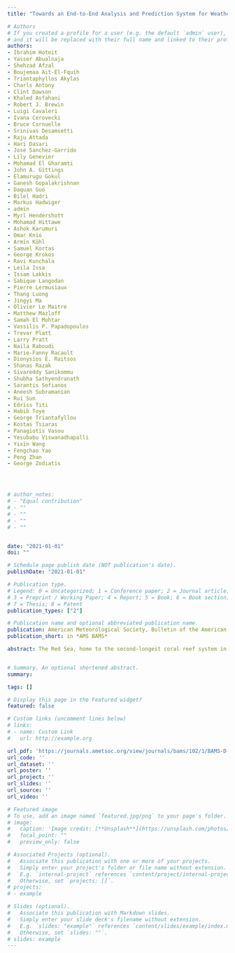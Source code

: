 ```yaml
---
title: "Towards an End-to-End Analysis and Prediction System for Weather, Climate, and Marine Applications in the Red Sea"

# Authors
# If you created a profile for a user (e.g. the default `admin` user), write the username (folder name) here 
# and it will be replaced with their full name and linked to their profile.
authors:
- Ibrahim Hoteit
- Yasser Abualnaja
- Shehzad Afzal
- Boujemaa Ait-El-Fquih
- Triantaphyllos Akylas
- Charls Antony
- Clint Dawson
- Khaled Asfahani
- Robert J. Brewin
- Luigi Cavaleri
- Ivana Cerovecki
- Bruce Cornuelle
- Srinivas Desamsetti
- Raju Attada
- Hari Dasari
- Jose Sanchez-Garrido
- Lily Genevier
- Mohamad El Gharamti
- John A. Gittings
- Elamurugu Gokul
- Ganesh Gopalakrishnan
- Daquan Guo
- Bilel Hadri
- Markus Hadwiger
- admin
- Myrl Hendershott
- Mohamad Hittawe
- Ashok Karumuri
- Omar Knio
- Armin Köhl
- Samuel Kortas
- George Krokos
- Ravi Kunchala
- Leila Issa
- Issam Lakkis
- Sabique Langodan
- Pierre Lermusiaux
- Thang Luong
- Jingyi Ma
- Olivier Le Maitre
- Matthew Mazloff
- Samah El Mohtar
- Vassilis P. Papadopoulos
- Trevor Platt
- Larry Pratt
- Naila Raboudi
- Marie-Fanny Racault
- Dionysios E. Raitsos
- Shanas Razak
- Sivareddy Sanikommu
- Shubha Sathyendranath
- Sarantis Sofianos
- Aneesh Subramanian
- Rui Sun
- Edriss Titi
- Habib Toye
- George Triantafyllou
- Kostas Tsiaras
- Panagiotis Vasou
- Yesubabu Viswanadhapalli
- Yixin Wang
- Fengchao Yao
- Peng Zhan
- George Zodiatis




# author_notes:
# - "Equal contribution"
# - ""
# - ""
# - ""
# - ""


date: "2021-01-01"
doi: ""

# Schedule page publish date (NOT publication's date).
publishDate: "2021-01-01"

# Publication type.
# Legend: 0 = Uncategorized; 1 = Conference paper; 2 = Journal article;
# 3 = Preprint / Working Paper; 4 = Report; 5 = Book; 6 = Book section;
# 7 = Thesis; 8 = Patent
publication_types: ["2"]

# Publication name and optional abbreviated publication name.
publication: American Meteorological Society, Bulletin of the American Meteorological Society
publication_short: in *AMS BAMS*

abstract: The Red Sea, home to the second-longest coral reef system in the world, is a vital resource for the Kingdom of Saudi Arabia. The Red Sea provides 90% of the Kingdom’s potable water by desalinization, supporting tourism, shipping, aquaculture, and fishing industries, which together contribute about 10%–20% of the country’s GDP. All these activities, and those elsewhere in the Red Sea region, critically depend on oceanic and atmospheric conditions. At a time of mega-development projects along the Red Sea coast, and global warming, authorities are working on optimizing the harnessing of environmental resources, including renewable energy and rainwater harvesting. All these require high-resolution weather and climate information. Toward this end, we have undertaken a multipronged research and development activity in which we are developing an integrated data-driven regional coupled modeling system. The telescopically nested components include 5-km- to 600-m-resolution atmospheric models to address weather and climate challenges, 4-km- to 50-m-resolution ocean models with regional and coastal configurations to simulate and predict the general and mesoscale circulation, 4-km- to 100-m-resolution ecosystem models to simulate the biogeochemistry, and 1-km- to 50-m-resolution wave models. In addition, a complementary probabilistic transport modeling system predicts dispersion of contaminant plumes, oil spill, and marine ecosystem connectivity. Advanced ensemble data assimilation capabilities have also been implemented for accurate forecasting. Resulting achievements include significant advancement in our understanding of the regional circulation and its connection to the global climate, development, and validation of long-term Red Sea regional atmospheric–oceanic–wave reanalyses and forecasting capacities. These products are being extensively used by academia, government, and industry in various weather and marine studies and operations, environmental policies, renewable energy applications, impact assessment, flood forecasting, and more.


# Summary. An optional shortened abstract.
summary: 

tags: []

# Display this page in the Featured widget?
featured: false

# Custom links (uncomment lines below)
# links:
# - name: Custom Link
#   url: http://example.org

url_pdf: 'https://journals.ametsoc.org/view/journals/bams/102/1/BAMS-D-19-0005.1.xml'
url_code: ''
url_dataset: ''
url_poster: ''
url_project: ''
url_slides: ''
url_source: ''
url_video: ''

# Featured image
# To use, add an image named `featured.jpg/png` to your page's folder. 
# image:
#   caption: 'Image credit: [**Unsplash**](https://unsplash.com/photos/pLCdAaMFLTE)'
#   focal_point: ""
#   preview_only: false

# Associated Projects (optional).
#   Associate this publication with one or more of your projects.
#   Simply enter your project's folder or file name without extension.
#   E.g. `internal-project` references `content/project/internal-project/index.md`.
#   Otherwise, set `projects: []`.
# projects:
# - example

# Slides (optional).
#   Associate this publication with Markdown slides.
#   Simply enter your slide deck's filename without extension.
#   E.g. `slides: "example"` references `content/slides/example/index.md`.
#   Otherwise, set `slides: ""`.
# slides: example
---
```

<!-- 
{{% callout note %}}
Click the *Cite* button above to demo the feature to enable visitors to import publication metadata into their reference management software.
{{% /callout %}}

{{% callout note %}}
Create your slides in Markdown - click the *Slides* button to check out the example.
{{% /callout %}}

Supplementary material can be found [here](https://drive.google.com/file/d/17tGxceooVTT0JFkBsQjsh3h529U7yI1v/view?usp=sharing). -->

